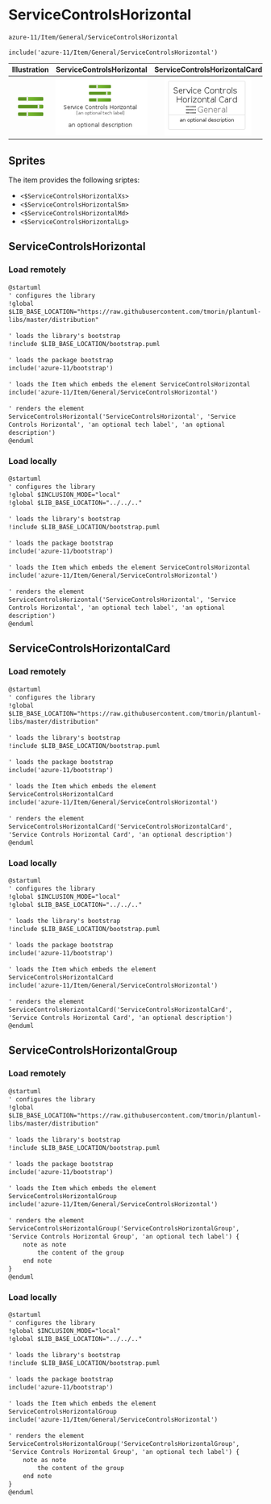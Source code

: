 # ServiceControlsHorizontal


```text
azure-11/Item/General/ServiceControlsHorizontal
```

```text
include('azure-11/Item/General/ServiceControlsHorizontal')
```



| Illustration | ServiceControlsHorizontal | ServiceControlsHorizontalCard | ServiceControlsHorizontalGroup |
| :---: | :---: | :---: | :---: |
| ![illustration for Illustration](../../../azure-11/Item/General/ServiceControlsHorizontal.png) | ![illustration for ServiceControlsHorizontal](../../../azure-11/Item/General/ServiceControlsHorizontal.Local.png) | ![illustration for ServiceControlsHorizontalCard](../../../azure-11/Item/General/ServiceControlsHorizontalCard.Local.png) | ![illustration for ServiceControlsHorizontalGroup](../../../azure-11/Item/General/ServiceControlsHorizontalGroup.Local.png) |



## Sprites
The item provides the following sriptes:

- `<$ServiceControlsHorizontalXs>`
- `<$ServiceControlsHorizontalSm>`
- `<$ServiceControlsHorizontalMd>`
- `<$ServiceControlsHorizontalLg>`





## ServiceControlsHorizontal

### Load remotely
```plantuml
@startuml
' configures the library
!global $LIB_BASE_LOCATION="https://raw.githubusercontent.com/tmorin/plantuml-libs/master/distribution"

' loads the library's bootstrap
!include $LIB_BASE_LOCATION/bootstrap.puml

' loads the package bootstrap
include('azure-11/bootstrap')

' loads the Item which embeds the element ServiceControlsHorizontal
include('azure-11/Item/General/ServiceControlsHorizontal')

' renders the element
ServiceControlsHorizontal('ServiceControlsHorizontal', 'Service Controls Horizontal', 'an optional tech label', 'an optional description')
@enduml
```

### Load locally
```plantuml
@startuml
' configures the library
!global $INCLUSION_MODE="local"
!global $LIB_BASE_LOCATION="../../.."

' loads the library's bootstrap
!include $LIB_BASE_LOCATION/bootstrap.puml

' loads the package bootstrap
include('azure-11/bootstrap')

' loads the Item which embeds the element ServiceControlsHorizontal
include('azure-11/Item/General/ServiceControlsHorizontal')

' renders the element
ServiceControlsHorizontal('ServiceControlsHorizontal', 'Service Controls Horizontal', 'an optional tech label', 'an optional description')
@enduml
```

## ServiceControlsHorizontalCard

### Load remotely
```plantuml
@startuml
' configures the library
!global $LIB_BASE_LOCATION="https://raw.githubusercontent.com/tmorin/plantuml-libs/master/distribution"

' loads the library's bootstrap
!include $LIB_BASE_LOCATION/bootstrap.puml

' loads the package bootstrap
include('azure-11/bootstrap')

' loads the Item which embeds the element ServiceControlsHorizontalCard
include('azure-11/Item/General/ServiceControlsHorizontal')

' renders the element
ServiceControlsHorizontalCard('ServiceControlsHorizontalCard', 'Service Controls Horizontal Card', 'an optional description')
@enduml
```

### Load locally
```plantuml
@startuml
' configures the library
!global $INCLUSION_MODE="local"
!global $LIB_BASE_LOCATION="../../.."

' loads the library's bootstrap
!include $LIB_BASE_LOCATION/bootstrap.puml

' loads the package bootstrap
include('azure-11/bootstrap')

' loads the Item which embeds the element ServiceControlsHorizontalCard
include('azure-11/Item/General/ServiceControlsHorizontal')

' renders the element
ServiceControlsHorizontalCard('ServiceControlsHorizontalCard', 'Service Controls Horizontal Card', 'an optional description')
@enduml
```

## ServiceControlsHorizontalGroup

### Load remotely
```plantuml
@startuml
' configures the library
!global $LIB_BASE_LOCATION="https://raw.githubusercontent.com/tmorin/plantuml-libs/master/distribution"

' loads the library's bootstrap
!include $LIB_BASE_LOCATION/bootstrap.puml

' loads the package bootstrap
include('azure-11/bootstrap')

' loads the Item which embeds the element ServiceControlsHorizontalGroup
include('azure-11/Item/General/ServiceControlsHorizontal')

' renders the element
ServiceControlsHorizontalGroup('ServiceControlsHorizontalGroup', 'Service Controls Horizontal Group', 'an optional tech label') {
    note as note
        the content of the group
    end note
}
@enduml
```

### Load locally
```plantuml
@startuml
' configures the library
!global $INCLUSION_MODE="local"
!global $LIB_BASE_LOCATION="../../.."

' loads the library's bootstrap
!include $LIB_BASE_LOCATION/bootstrap.puml

' loads the package bootstrap
include('azure-11/bootstrap')

' loads the Item which embeds the element ServiceControlsHorizontalGroup
include('azure-11/Item/General/ServiceControlsHorizontal')

' renders the element
ServiceControlsHorizontalGroup('ServiceControlsHorizontalGroup', 'Service Controls Horizontal Group', 'an optional tech label') {
    note as note
        the content of the group
    end note
}
@enduml
```

